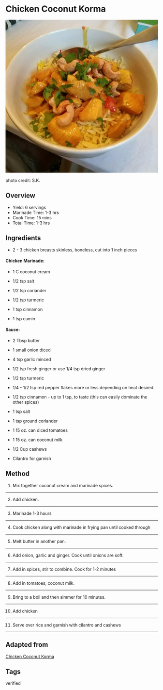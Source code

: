 # Chicken Coconut Korma

<p align="center">
<img title="Chicken Coconut Korma" src="../assets/chicken-coconut-korma.jpg">
</p>
photo credit: S.K.

## Overview

- Yield: 6 servings
- Marinade Time: 1-3 hrs
- Cook Time: 15 mins
- Total Time: 1-3 hrs

## Ingredients

- 2 - 3 chicken breasts skinless, boneless, cut into 1 inch pieces

#### Chicken Marinade:

- 1 C coconut cream

- 1/2 tsp salt

- 1/2 tsp coriander

- 1/2 tsp turmeric

- 1 tsp cinnamon

- 1 tsp cumin

#### Sauce:

- 2 Tbsp butter

- 1 small onion diced

- 4 tsp garlic minced

- 1/2 tsp fresh ginger or use 1/4 tsp dried ginger

- 1/2 tsp turmeric

- 1/4 - 1/2 tsp red pepper flakes more or less depending on heat desired

- 1/2 tsp cinnamon - up to 1 tsp, to taste (this can easily dominate the other spices)

- 1 tsp salt

- 1 tsp ground coriander

- 1 15 oz. can diced tomatoes

- 1 15 oz. can coconut milk

- 1/2 Cup cashews

- Cilantro for garnish

## Method

1. Mix together coconut cream and marinade spices.
---

2. Add chicken.
---

3. Marinade 1-3 hours
---

4. Cook chicken along with marinade in frying pan until cooked through
---

5. Melt butter in another pan.
---

6. Add onion, garlic and ginger. Cook until onions are soft.
---

7. Add in spices, stir to combine. Cook for 1-2 minutes
---

8. Add in tomatoes, coconut milk.
---

9. Bring to a boil and then simmer for 10 minutes.
---

10. Add chicken
---

11. Serve over rice and garnish with cilantro and cashews
---

## Adapted from

[Chicken Coconut Korma](https://www.yourhomebasedmom.com/chicken-coconut-korma/)

## Tags
verified
